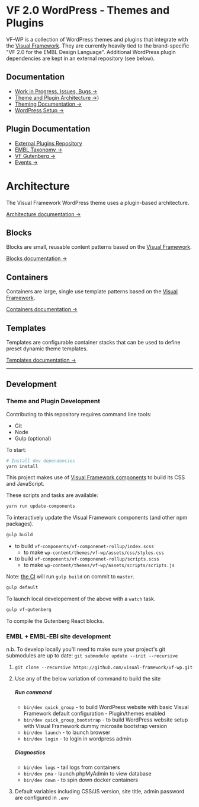 # VF 2.0 WordPress - Themes and Plugins

VF-WP is a collection of WordPress themes and plugins that integrate with the [Visual Framework](https://stable.visual-framework.dev/). They are currently heavily tied to the brand-specific "VF 2.0 for the EMBL Design Language". Additional WordPress plugin dependencies are kept in an external repository (see below).

## Documentation

* [Work in Progress, Issues, Bugs →](https://github.com/visual-framework/vf-wp/issues)
* [Theme and Plugin Architecture →](/docs/architecture.md))
* [Theming Documentation →](/wp-content/themes/vf-wp/README.md)
* [WordPress Setup →](/docs/wordpress.md)

## Plugin Documentation

* [External Plugins Repository](https://github.com/visual-framework/vfwp-external-plugins)
* [EMBL Taxonomy →](/wp-content/plugins/embl-taxonomy/README.md)
* [VF Gutenberg →](/wp-content/plugins/vf-gutenberg/README.md)
* [Events →](/wp-content/plugins/vf-events/README.md)

# Architecture

The Visual Framework WordPress theme uses a plugin-based architecture.

[Architecture documentation →](/docs/architecture.md)

## Blocks

Blocks are small, reusable content patterns based on the [Visual Framework](https://stable.visual-framework.dev/).

[Blocks documentation →](/docs/blocks.md)

## Containers

Containers are large, single use template patterns based on the [Visual Framework](https://stable.visual-framework.dev/).

[Containers documentation →](/docs/containers.md)

## Templates

Templates are configurable container stacks that can be used to define preset dynamic theme templates.

[Templates documentation →](/docs/templates.md)

* * *

## Development

### Theme and Plugin Development

Contributing to this repository requires command line tools:

* Git
* Node
* Gulp (optional)

To start:

```bash
# Install dev dependencies
yarn install
```

This project makes use of [Visual Framework components](https://visual-framework.github.io/vf-welcome) to build its CSS and JavaScript.

These scripts and tasks are available:

```sh
yarn run update-components
```

To interactively update the Visual Framework components (and other npm packages).

```sh
gulp build
```

* to build `vf-components/vf-componenet-rollup/index.scss`
  - to make `wp-content/themes/vf-wp/assets/css/styles.css`
* to build `vf-components/vf-componenet-rollup/scripts.scss`
  - to make `wp-content/themes/vf-wp/assets/scripts/scripts.js`

Note: [the CI](https://github.com/visual-framework/vf-wp/blob/master/.github/workflows/build.js.yml) will run `gulp build` on commit to `master`.

```sh
gulp default
```

To launch local developement of the above with a `watch` task.

```sh
gulp vf-gutenberg
```

To compile the Gutenberg React blocks.

### EMBL + EMBL-EBI site development

n.b. To develop locally you'll need to make sure your project's git submodules are up to date: `git submodule update --init --recursive`

1. `git clone --recursive https://github.com/visual-framework/vf-wp.git`
1. Use any of the below variation of command to build the site

    ##### Run command

    - `bin/dev quick_group` - to build WordPress website with basic Visual Framework default configuration - Plugin/themes enabled
    - `bin/dev quick_group_bootstrap` - to build WordPress website setup with Visual Framework dummy microsite bootstrap version
    - `bin/dev launch` - to launch browser
    - `bin/dev login`  - to login in wordpress admin

    ##### Diagnostics

    - `bin/dev logs`    - tail logs from containers
    - `bin/dev pma`     - launch phpMyAdmin to view database
    - `bin/dev down`   - to spin down docker containers

1. Default variables including CSS/JS version, site title, admin password are configured in `.env`
